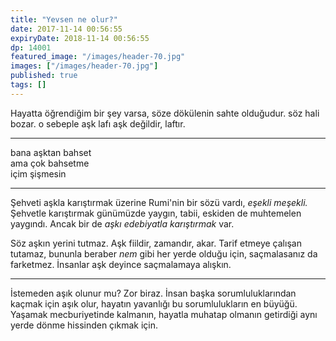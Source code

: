```yaml
---
title: "Yevsen ne olur?"
date: 2017-11-14 00:56:55
expiryDate: 2018-11-14 00:56:55
dp: 14001
featured_image: "/images/header-70.jpg"
images: ["/images/header-70.jpg"]
published: true
tags: []
---
```





Hayatta öğrendiğim bir şey varsa, söze dökülenin sahte olduğudur. söz hali
bozar. o sebeple aşk lafı aşk değildir, laftır.

---------

bana aşktan bahset  
ama çok bahsetme  
içim şişmesin   


-------------

Şehveti aşkla karıştırmak üzerine Rumi'nin bir sözü vardı, *eşekli meşekli.*
Şehvetle karıştırmak günümüzde yaygın, tabii, eskiden de muhtemelen yaygındı.
Ancak bir de *aşkı edebiyatla karıştırmak* var.

Söz aşkın yerini tutmaz. Aşk fiildir, zamandır, akar. Tarif etmeye çalışan
tutamaz, bununla beraber *nem* gibi her yerde olduğu için, saçmalasanız da
farketmez. İnsanlar aşk deyince saçmalamaya alışkın. 

----------

İstemeden aşık olunur mu? Zor biraz. İnsan başka sorumluluklarından kaçmak için
aşık olur, hayatın yavanlığı bu sorumlulukların en büyüğü. Yaşamak
mecburiyetinde kalmanın, hayatla muhatap olmanın getirdiği aynı yerde dönme
hissinden çıkmak için.




